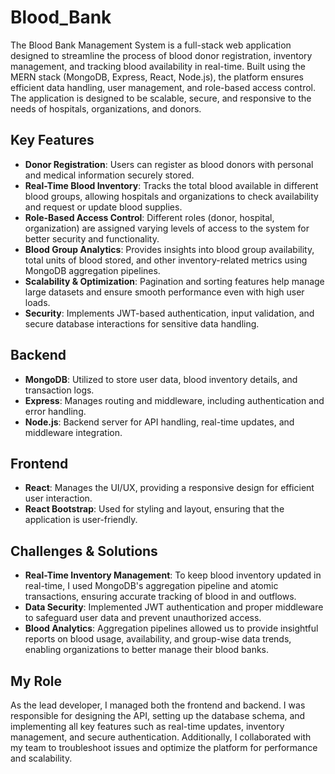 # Blood_Bank

The Blood Bank Management System is a full-stack web application designed to streamline the process of blood donor registration, inventory management, and tracking blood availability in real-time. Built using the MERN stack (MongoDB, Express, React, Node.js), the platform ensures efficient data handling, user management, and role-based access control. The application is designed to be scalable, secure, and responsive to the needs of hospitals, organizations, and donors.

## Key Features

- **Donor Registration**: Users can register as blood donors with personal and medical information securely stored.
- **Real-Time Blood Inventory**: Tracks the total blood available in different blood groups, allowing hospitals and organizations to check availability and request or update blood supplies.
- **Role-Based Access Control**: Different roles (donor, hospital, organization) are assigned varying levels of access to the system for better security and functionality.
- **Blood Group Analytics**: Provides insights into blood group availability, total units of blood stored, and other inventory-related metrics using MongoDB aggregation pipelines.
- **Scalability & Optimization**: Pagination and sorting features help manage large datasets and ensure smooth performance even with high user loads.
- **Security**: Implements JWT-based authentication, input validation, and secure database interactions for sensitive data handling.

## Backend

- **MongoDB**: Utilized to store user data, blood inventory details, and transaction logs.
- **Express**: Manages routing and middleware, including authentication and error handling.
- **Node.js**: Backend server for API handling, real-time updates, and middleware integration.

## Frontend

- **React**: Manages the UI/UX, providing a responsive design for efficient user interaction.
- **React Bootstrap**: Used for styling and layout, ensuring that the application is user-friendly.

## Challenges & Solutions

- **Real-Time Inventory Management**: To keep blood inventory updated in real-time, I used MongoDB's aggregation pipeline and atomic transactions, ensuring accurate tracking of blood in and outflows.
- **Data Security**: Implemented JWT authentication and proper middleware to safeguard user data and prevent unauthorized access.
- **Blood Analytics**: Aggregation pipelines allowed us to provide insightful reports on blood usage, availability, and group-wise data trends, enabling organizations to better manage their blood banks.

## My Role

As the lead developer, I managed both the frontend and backend. I was responsible for designing the API, setting up the database schema, and implementing all key features such as real-time updates, inventory management, and secure authentication. Additionally, I collaborated with my team to troubleshoot issues and optimize the platform for performance and scalability.
